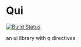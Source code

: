 # Qui

[![Build Status](https://travis-ci.org/longyiyiyu/q-framework.svg?branch=master)](https://travis-ci.org/longyiyiyu/q-framework)

an ui library with q directives
